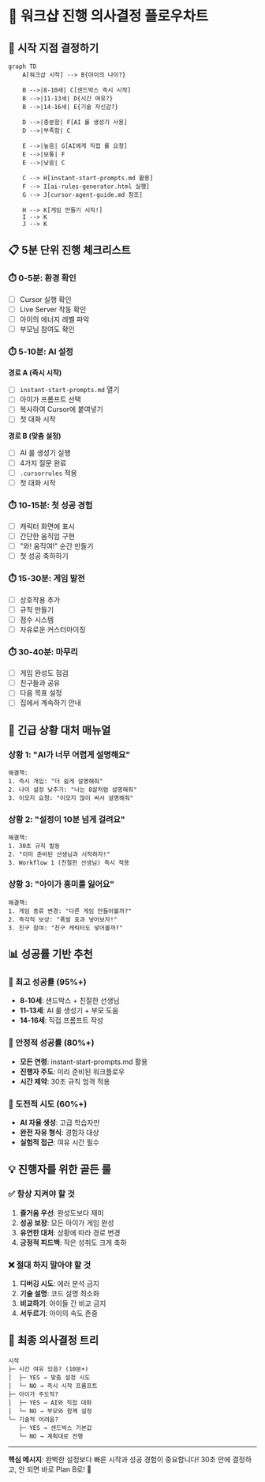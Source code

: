 # 🎯 워크샵 진행 의사결정 플로우차트

## 🚦 시작 지점 결정하기

```mermaid
graph TD
    A[워크샵 시작] --> B{아이의 나이?}
    
    B -->|8-10세| C[샌드박스 즉시 시작]
    B -->|11-13세| D{시간 여유?}
    B -->|14-16세| E{기술 자신감?}
    
    D -->|충분함| F[AI 룰 생성기 사용]
    D -->|부족함| C
    
    E -->|높음| G[AI에게 직접 룰 요청]
    E -->|보통| F
    E -->|낮음| C
    
    C --> H[instant-start-prompts.md 활용]
    F --> I[ai-rules-generator.html 실행]
    G --> J[cursor-agent-guide.md 참조]
    
    H --> K[게임 만들기 시작!]
    I --> K
    J --> K
```

## 📋 5분 단위 진행 체크리스트

### ⏱️ 0-5분: 환경 확인
- [ ] Cursor 실행 확인
- [ ] Live Server 작동 확인
- [ ] 아이의 에너지 레벨 파악
- [ ] 부모님 참여도 확인

### ⏱️ 5-10분: AI 설정
**경로 A (즉시 시작)**
- [ ] `instant-start-prompts.md` 열기
- [ ] 아이가 프롬프트 선택
- [ ] 복사하여 Cursor에 붙여넣기
- [ ] 첫 대화 시작

**경로 B (맞춤 설정)**
- [ ] AI 룰 생성기 실행
- [ ] 4가지 질문 완료
- [ ] `.cursorrules` 적용
- [ ] 첫 대화 시작

### ⏱️ 10-15분: 첫 성공 경험
- [ ] 캐릭터 화면에 표시
- [ ] 간단한 움직임 구현
- [ ] "와! 움직여!" 순간 만들기
- [ ] 첫 성공 축하하기

### ⏱️ 15-30분: 게임 발전
- [ ] 상호작용 추가
- [ ] 규칙 만들기
- [ ] 점수 시스템
- [ ] 자유로운 커스터마이징

### ⏱️ 30-40분: 마무리
- [ ] 게임 완성도 점검
- [ ] 친구들과 공유
- [ ] 다음 목표 설정
- [ ] 집에서 계속하기 안내

## 🚨 긴급 상황 대처 매뉴얼

### 상황 1: "AI가 너무 어렵게 설명해요"
```
해결책:
1. 즉시 개입: "더 쉽게 설명해줘"
2. 나이 설정 낮추기: "나는 8살처럼 설명해줘"
3. 이모지 요청: "이모지 많이 써서 설명해줘"
```

### 상황 2: "설정이 10분 넘게 걸려요"
```
해결책:
1. 30초 규칙 발동
2. "이미 준비된 선생님과 시작하자!"
3. Workflow 1 (친절한 선생님) 즉시 적용
```

### 상황 3: "아이가 흥미를 잃어요"
```
해결책:
1. 게임 종류 변경: "다른 게임 만들어볼까?"
2. 즉각적 보상: "폭발 효과 넣어보자!"
3. 친구 참여: "친구 캐릭터도 넣어볼까?"
```

## 📊 성공률 기반 추천

### 🥇 최고 성공률 (95%+)
- **8-10세**: 샌드박스 + 친절한 선생님
- **11-13세**: AI 룰 생성기 + 부모 도움
- **14-16세**: 직접 프롬프트 작성

### 🥈 안정적 성공률 (80%+)
- **모든 연령**: instant-start-prompts.md 활용
- **진행자 주도**: 미리 준비된 워크플로우
- **시간 제약**: 30초 규칙 엄격 적용

### 🥉 도전적 시도 (60%+)
- **AI 자율 생성**: 고급 학습자만
- **완전 자유 형식**: 경험자 대상
- **실험적 접근**: 여유 시간 필수

## 💡 진행자를 위한 골든 룰

### ✅ 항상 지켜야 할 것
1. **즐거움 우선**: 완성도보다 재미
2. **성공 보장**: 모든 아이가 게임 완성
3. **유연한 대처**: 상황에 따라 경로 변경
4. **긍정적 피드백**: 작은 성취도 크게 축하

### ❌ 절대 하지 말아야 할 것
1. **디버깅 시도**: 에러 분석 금지
2. **기술 설명**: 코드 설명 최소화
3. **비교하기**: 아이들 간 비교 금지
4. **서두르기**: 아이의 속도 존중

## 🎯 최종 의사결정 트리

```
시작
├─ 시간 여유 있음? (10분+)
│  ├─ YES → 맞춤 설정 시도
│  └─ NO → 즉시 시작 프롬프트
├─ 아이가 주도적?
│  ├─ YES → AI와 직접 대화
│  └─ NO → 부모와 함께 설정
└─ 기술적 어려움?
   ├─ YES → 샌드박스 기본값
   └─ NO → 계획대로 진행
```

---

**핵심 메시지**: 완벽한 설정보다 빠른 시작과 성공 경험이 중요합니다! 
30초 안에 결정하고, 안 되면 바로 Plan B로! 🚀